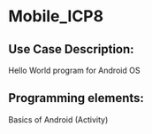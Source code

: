 # Mobile_ICP8

## Use Case Description:
Hello World program for Android OS

## Programming elements:
Basics of Android (Activity)
